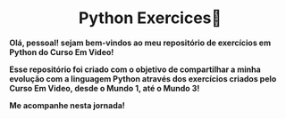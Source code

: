 <h1 align="center"> Python Exercices🐍 </h1>

<p> <strong>
Olá, pessoal! sejam bem-vindos ao meu repositório de exercícios em Python do Curso Em Video!

Esse repositório foi criado com o objetivo de compartilhar a minha evolução com a linguagem Python através dos exercícios criados pelo Curso Em Video, desde o Mundo 1, até o Mundo 3!

Me acompanhe nesta jornada!
</strong> </p>
